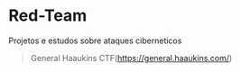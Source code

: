 # Red-Team
Projetos e estudos sobre ataques ciberneticos

>General Haaukins CTF(https://general.haaukins.com/)

